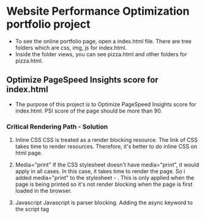 # Website Performance Optimization portfolio project

* To see the online portfolio page, open a index.html file. There are tree folders which are css, img, js for index.html. 
* Inside the folder views, you can see pizza.html and other folders for pizza.html. 


## Optimize PageSpeed Insights score for index.html

* The purpose of this project is to Optimize PageSpeed Insights score for index.html. PSI score of the page should be more than 90. 


### Critical Rendering Path - Solution 

1. Inline CSS
CSS is treated as a render blocking resource. The link of CSS takes time to render resources. Therefore, it's better to do inline CSS on html page. 

2. Media="print"
If the CSS stylesheet doesn't have media="print", it would apply in all cases. In this case, it takes time to render the page. So i added media="print" to the stylesheet - <link href="css/print.css" rel="stylesheet" media="print">. This is only applied when the page is being printed so it's not render blocking when the page is first loaded in the browser. 

3. Javascript 
Javascript is parser blocking. Adding the async keyword to the script tag <script async> tells the browswer not to block DOM construction while it waits for the script to become available. 

4. Javascript in the <Body> tag.
The script is placed in the end of <body>tag. 


## Optimize Frames per Second in pizza.html

*  The first purpose of this project is to do optimizations for pizza.html. The page should have a consistent frame-rate at 60fps when scrolling. In order to achieve that, I modified views/js/main.js. 
* The second one is reducing time for resizing. Time to resize pizzas should be less than 5 ms using the pizza size slider on the views/pizza.html page. 


### Solutions

1. Each variables in a loop is executed for each iteration of the loop. That makes the page load slow. Statements that is placed outside the loop will make the loop run faster. 

2. In for-loop, the length property of an array os iterated when it's inside the loop. For example, [ for (var i = 0; i < items.length; i++) ]. I made a variable like var pizzaLen = items.length. And then, i made a for-loop like 
[ for (var i = 0; i < pizzaLen; i++)]. 

3. querySelectorAll() -> document.getElementsByClassName('mover')
I chacked this website.[(https://jsperf.com/getelementsbyclassname-vs-queryselectorall/18)]
About operations per second, getElemenetsByClassName is higher than querySelectorAll. Thus, getElementByClassName is better than querySelectorAll. 


 


